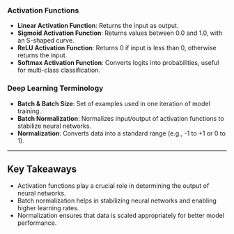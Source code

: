 ### Activation Functions
- **Linear Activation Function**: Returns the input as output.
- **Sigmoid Activation Function**: Returns values between 0.0 and 1.0, with an S-shaped curve.
- **ReLU Activation Function**: Returns 0 if input is less than 0, otherwise returns the input.
- **Softmax Activation Function**: Converts logits into probabilities, useful for multi-class classification.

### Deep Learning Terminology
- **Batch & Batch Size**: Set of examples used in one iteration of model training.
- **Batch Normalization**: Normalizes input/output of activation functions to stabilize neural networks.
- **Normalization**: Converts data into a standard range (e.g., -1 to +1 or 0 to 1).

---

## Key Takeaways
- Activation functions play a crucial role in determining the output of neural networks.
- Batch normalization helps in stabilizing neural networks and enabling higher learning rates.
- Normalization ensures that data is scaled appropriately for better model performance.


